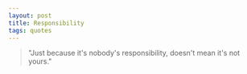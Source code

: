 ```yaml
---
layout: post
title: Responsibility
tags: quotes
---
```


> "Just because it's nobody's responsibility, doesn't mean it's not yours."
